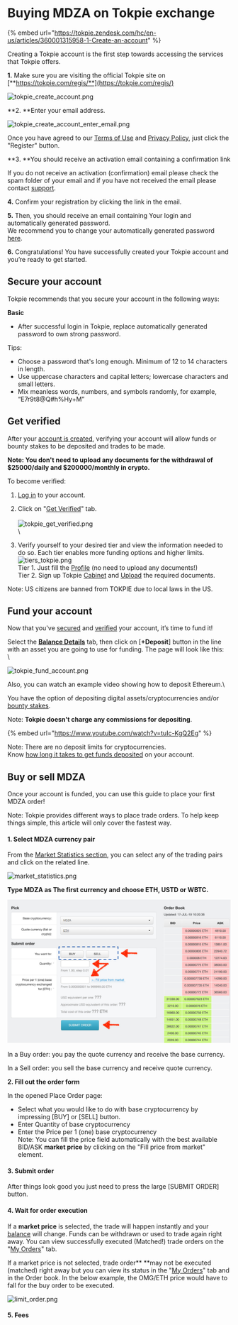 # Buying MDZA on Tokpie exchange

{% embed url="https://tokpie.zendesk.com/hc/en-us/articles/360001315958-1-Create-an-account" %}

Creating a Tokpie account is the first step towards accessing the services that Tokpie offers.&#x20;

**1.** Make sure you are visiting the official Tokpie site on [**https://tokpie.com/regis/**](https://tokpie.com/regis/)

![tokpie\_create\_account.png](https://tokpie.zendesk.com/hc/article\_attachments/360002444758/tokpie\_create\_account.png)

**2. **Enter your email address.&#x20;

![tokpie\_create\_account\_enter\_email.png](https://tokpie.zendesk.com/hc/article\_attachments/360002354417/tokpie\_create\_account\_enter\_email.png)

Once you have agreed to our [Terms of Use](https://tokpie.io/terms) and [Privacy Policy](https://tokpie.io/privacy), just click the "Register" button.

**3. **You should receive an activation email containing a confirmation link

If you do not receive an activation (confirmation) email please check the spam folder of your email and if you have not received the email please contact [support](https://t.me/tokpie).

**4.** Confirm your registration by clicking the link in the email.

**5.** Then, you should receive an email containing Your login and automatically generated password.\
We recommend you to change your automatically generated password [here](https://tokpie.com/dashboard/s/schangepassword/1/).

**6.** Congratulations! You have successfully created your Tokpie account and you’re ready to get started.

## Secure your account



Tokpie recommends that you secure your account in the following ways:

**Basic**

* After successful login in Tokpie, replace automatically generated password to own strong password.

Tips:

* Choose a password that's long enough. Minimum of 12 to 14 characters in length.
* Use uppercase characters and capital letters; lowercase characters and small letters.
* Mix meanless words, numbers, and symbols randomly, for example, “E7r9t8@Q#h%Hy+M”

## Get verified

After your [account is created](https://tokpie.zendesk.com/hc/en-us/articles/360001315958-1-Create-an-account), verifying your account will allow funds or bounty stakes to be deposited and trades to be made.

**Note: You don't need to upload any documents for the withdrawal of $25000/daily and $200000/monthly in crypto.**

To become verified:

1. [Log in](https://tokpie.com) to your account.
2. Click on "[Get Verified](https://tokpie.com/dashboard/get\_verified/)" tab.\
   \
   ![tokpie\_get\_verified.png](https://tokpie.zendesk.com/hc/article\_attachments/360002445578/tokpie\_get\_verified.png)\
   \

3. Verify yourself to your desired tier and view the information needed to do so. Each tier enables more funding options and higher limits.\
   ![tiers\_tokpie.png](https://tokpie.zendesk.com/hc/article\_attachments/360019253198/tiers\_tokpie.png)\
   Tier 1. Just fill the [Profile](https://tokpie.zendesk.com/hc/en-us/articles/360007427457-How-to-fill-a-user-Profile-) (no need to upload any documents!)\
   Tier 2. Sign up Tokpie [Cabinet](https://tokpie.io/signup) and [Upload](https://tokpie.io/cabinet/whitelist) the required documents.

Note: US citizens are banned from TOKPIE due to local laws in the US.

## Fund your account

Now that you've [secured](https://tokpie.zendesk.com/hc/en-us/articles/360001325057-2-Secure-your-account) and [verified](https://tokpie.zendesk.com/hc/en-us/articles/360001325597-3-Get-verified-) your account, it’s time to fund it!

Select the [**Balance Details**](https://tokpie.com/dashboard/account\_balance/) tab, then click on \[**+Deposit**] button in the line with an asset you are going to use for funding. The page will look like this:\
\


![tokpie\_fund\_account.png](https://tokpie.zendesk.com/hc/article\_attachments/360002445618/tokpie\_fund\_account.png)

Also, you can watch an example video showing how to deposit Ethereum.\


You have the option of depositing digital assets/cryptocurrencies and/or [bounty stakes](https://tokpie.zendesk.com/hc/en-us/articles/360007488878-How-to-deposit-bounty-stakes-).

Note: **Tokpie doesn't charge any commissions for depositing**. &#x20;

{% embed url="https://www.youtube.com/watch?v=tuIc-KgQ2Eg" %}

Note: There are no deposit limits for cryptocurrencies.\
Know [how long it takes to get funds deposited](https://tokpie.zendesk.com/hc/en-us/articles/360012784718) on your account.

## Buy or sell MDZA

Once your account is funded, you can use this guide to place your first MDZA order!

Note: Tokpie provides different ways to place trade orders. To help keep things simple, this article will only cover the fastest way.&#x20;

#### **1. Select MDZA currency pair**

From the [Market Statistics section](https://tokpie.io/#home\_\_markets), you can select any of the trading pairs and click on the related line.

![market\_statistics.png](https://tokpie.zendesk.com/hc/article\_attachments/360007779197/market\_statistics.png)

**Type MDZA as The first currency and choose ETH, USTD or WBTC.**

![](../../.gitbook/assets/tokpie-1.jpg)

In a Buy order: you pay the quote currency and receive the base currency.

In a Sell order: you sell the base currency and receive quote currency.

**2. Fill out the order form**

In the opened Place Order page:

* Select what you would like to do with base cryptocurrency by impressing \[BUY] or \[SELL] button.
* Enter Quantity of base cryptocurrency
* Enter the Price per 1 (one) base cryptocurrency\
  Note: You can fill the price field automatically with the best available BID/ASK **market price** by clicking on the "Fill price from market" element.

#### **3. Submit order**

After things look good you just need to press the large \[SUBMIT ORDER] button.

#### **4. Wait for order execution**

If a **market price** is selected, the trade will happen instantly and your [balance](https://tokpie.com/dashboard/account\_balance/) will change. Funds can be withdrawn or used to trade again right away. You can view successfully executed (Matched!) trade orders on the "[My Orders](https://tokpie.com/dashboard/s/kuserrequests/)" tab.

If a market price is not selected, trade order** **may not be executed (matched) right away but you can view its status in the "[My Orders](https://tokpie.com/dashboard/s/kuserrequests/)" tab and in the Order book. In the below example, the OMG/ETH price would have to fall for the buy order to be executed.

![limit\_order.png](https://tokpie.zendesk.com/hc/article\_attachments/360002355277/limit\_order.png)

#### **5. Fees**
